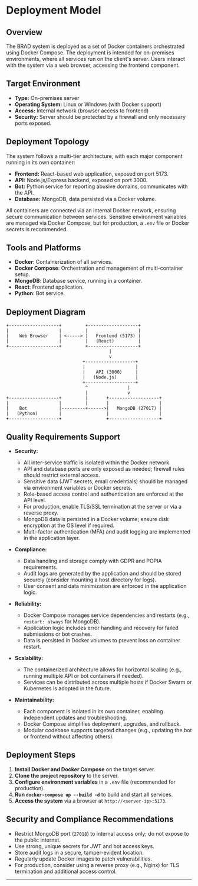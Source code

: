 # Deployment Model

## Overview

The BRAD system is deployed as a set of Docker containers orchestrated using Docker Compose. The deployment is intended for on-premises environments, where all services run on the client's server. Users interact with the system via a web browser, accessing the frontend component.

## Target Environment

- **Type:** On-premises server
- **Operating System:** Linux or Windows (with Docker support)
- **Access:** Internal network (browser access to frontend)
- **Security:** Server should be protected by a firewall and only necessary ports exposed.

## Deployment Topology

The system follows a multi-tier architecture, with each major component running in its own container:

- **Frontend:** React-based web application, exposed on port 5173.
- **API:** Node.js/Express backend, exposed on port 3000.
- **Bot:** Python service for reporting abusive domains, communicates with the API.
- **Database:** MongoDB, data persisted via a Docker volume.

All containers are connected via an internal Docker network, ensuring secure communication between services. Sensitive environment variables are managed via Docker Compose, but for production, a `.env` file or Docker secrets is recommended.

## Tools and Platforms

- **Docker**: Containerization of all services.
- **Docker Compose**: Orchestration and management of multi-container setup.
- **MongoDB**: Database service, running in a container.
- **React**: Frontend application.
- **Python**: Bot service.

## Deployment Diagram

```
+-------------------+         +-------------------+
|                   |         |                   |
|    Web Browser    | <-----> |   Frontend (5173) |
|                   |         |   (React)         |
+-------------------+         +-------------------+
                                       |
                                       v
                             +-------------------+
                             |                   |
                             |    API (3000)     |
                             |   (Node.js)       |
                             +-------------------+
                              ^               |
                              |               v
+-------------------+         |       +-------------------+
|                   |         |       |                   |
|    Bot            |---------+------>|   MongoDB (27017) |
|   (Python)        |                 |                   |
+-------------------+                 +-------------------+
```

## Quality Requirements Support

- **Security:**

  - All inter-service traffic is isolated within the Docker network.
  - API and database ports are only exposed as needed; firewall rules should restrict external access.
  - Sensitive data (JWT secrets, email credentials) should be managed via environment variables or Docker secrets.
  - Role-based access control and authentication are enforced at the API level.
  - For production, enable TLS/SSL termination at the server or via a reverse proxy.
  - MongoDB data is persisted in a Docker volume; ensure disk encryption at the OS level if required.
  - Multi-factor authentication (MFA) and audit logging are implemented in the application layer.

- **Compliance:**

  - Data handling and storage comply with GDPR and POPIA requirements.
  - Audit logs are generated by the application and should be stored securely (consider mounting a host directory for logs).
  - User consent and data minimization are enforced in the application logic.

- **Reliability:**

  - Docker Compose manages service dependencies and restarts (e.g., `restart: always` for MongoDB).
  - Application logic includes error handling and recovery for failed submissions or bot crashes.
  - Data is persisted in Docker volumes to prevent loss on container restart.

- **Scalability:**

  - The containerized architecture allows for horizontal scaling (e.g., running multiple API or bot containers if needed).
  - Services can be distributed across multiple hosts if Docker Swarm or Kubernetes is adopted in the future.

- **Maintainability:**
  - Each component is isolated in its own container, enabling independent updates and troubleshooting.
  - Docker Compose simplifies deployment, upgrades, and rollback.
  - Modular codebase supports targeted changes (e.g., updating the bot or frontend without affecting others).

## Deployment Steps

1. **Install Docker and Docker Compose** on the target server.
2. **Clone the project repository** to the server.
3. **Configure environment variables** in a `.env` file (recommended for production).
4. **Run `docker-compose up --build -d`** to build and start all services.
5. **Access the system** via a browser at `http://<server-ip>:5173`.

## Security and Compliance Recommendations

- Restrict MongoDB port (`27018`) to internal access only; do not expose to the public internet.
- Use strong, unique secrets for JWT and bot access keys.
- Store audit logs in a secure, tamper-evident location.
- Regularly update Docker images to patch vulnerabilities.
- For production, consider using a reverse proxy (e.g., Nginx) for TLS termination and additional access control.

---
